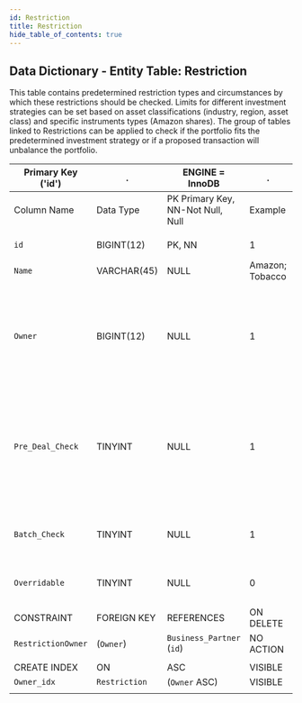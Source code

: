```yaml
---
id: Restriction
title: Restriction
hide_table_of_contents: true
---
```


## Data Dictionary - Entity Table: Restriction

This table contains predetermined restriction types and circumstances by which these restrictions should be checked. 
Limits for different investment strategies can be set based on asset classifications (industry, region, asset class) and specific instruments types (Amazon shares). 
The group of tables linked to Restrictions can be applied to check if the portfolio fits the predetermined investment strategy or if a proposed transaction will unbalance the portfolio. 		

| Primary Key ('id')|.|ENGINE = InnoDB|.|.|
|---|---|---|---|---|
|Column Name|Data Type|PK Primary Key, NN-Not Null, Null|Example|Comments|
||
|`id`|BIGINT(12)|PK, NN|1|PrimaryKey-ID,(auto creates)|
|`Name`|VARCHAR(45)|NULL|Amazon; Tobacco|Name of the restriction|
|`Owner`|BIGINT(12)|NULL|1|Related to Business_Partner table. Owner column can determine which user is able to review and change this settings.|
|`Pre_Deal_Check`|TINYINT|NULL|1|Determines to check this restriction or not, before conducting the deal (transaction) to assure it will not break restriction threshold|
|`Batch_Check`|TINYINT|NULL|1|Determines whether to check this restriction regularly on a batch basis|
|`Overridable`|TINYINT|NULL|0|Determines whether it could be overridden|
||
|CONSTRAINT|FOREIGN KEY|REFERENCES|ON DELETE|ON UPDATE|
|`RestrictionOwner`|(`Owner`)|`Business_Partner` (`id`)| NO ACTION|NO ACTION|
||
|CREATE INDEX|ON|ASC|VISIBLE|.|
|`Owner_idx`|`Restriction`|(`Owner` ASC)| VISIBLE|.|
||



